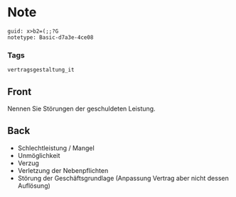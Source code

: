 # Note
```
guid: x>b2=(;;?G
notetype: Basic-d7a3e-4ce08
```

### Tags
```
vertragsgestaltung_it
```

## Front
Nennen Sie Störungen der geschuldeten Leistung.

## Back
<ul>
  <li>Schlechtleistung / Mangel
  <li>Unmöglichkeit
  <li>Verzug
  <li>Verletzung der Nebenpflichten
  <li>Störung der Geschäftsgrundlage (Anpassung Vertrag aber nicht
  dessen Auflösung)
</ul>
